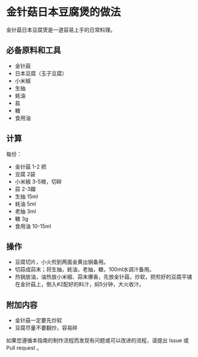 # 金针菇日本豆腐煲的做法

金针菇日本豆腐煲是一道容易上手的日常料理。

## 必备原料和工具

- 金针菇
- 日本豆腐（玉子豆腐）
- 小米椒
- 生抽
- 蚝油
- 盐
- 糖
- 食用油

## 计算

每份：

- 金针菇 1-2 把
- 豆腐 2袋
- 小米椒 3-5根，切碎
- 蒜 2-3瓣
- 生抽 15ml
- 蚝油 5ml
- 老抽 3ml
- 糖 3g
- 食用油 10-15ml

## 操作

- 豆腐切片，小火煎到两面金黄出锅备用。
- 切蒜成蒜末；将生抽，蚝油，老抽，糖，100ml水调汁备用。
- 热锅放油，油热放小米椒、蒜末爆香，先放金针菇，炒软，把煎好的豆腐平铺在金针菇上，倒入#2配好的料汁，焖5分钟，大火收汁。

## 附加内容

- 金针菇一定要先炒软
- 豆腐尽量不要翻炒，容易碎

如果您遵循本指南的制作流程而发现有问题或可以改进的流程，请提出 Issue 或 Pull request 。
